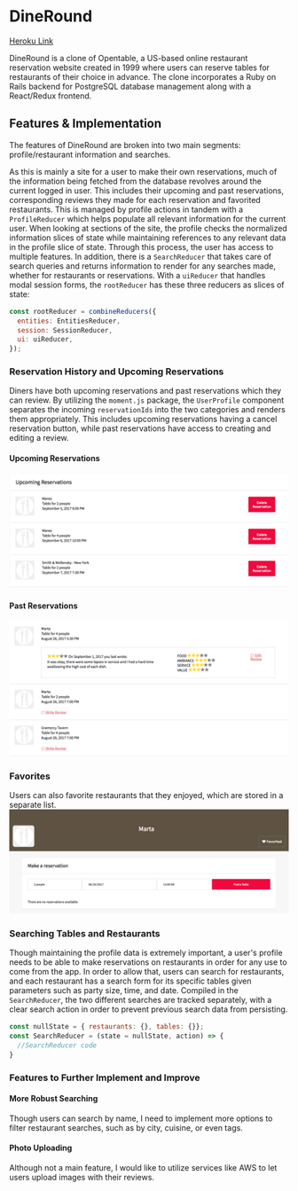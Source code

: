 # DineRound
[Heroku Link](https://dine-round.herokuapp.com/)

DineRound is a clone of Opentable, a US-based online restaurant reservation website created in 1999 where users can reserve tables for restaurants of their choice in advance. The clone incorporates a Ruby on Rails backend for PostgreSQL database management along with a React/Redux frontend.

## Features & Implementation

The features of DineRound are broken into two main segments: profile/restaurant information and searches.

As this is mainly a site for a user to make their own reservations, much of the information being fetched from the database revolves around the current logged in user. This includes their upcoming and past reservations, corresponding reviews they made for each reservation and favorited restaurants. This is managed by profile actions in tandem with a `ProfileReducer` which helps populate all relevant information for the current user. When looking at sections of the site, the profile checks the normalized information slices of state while maintaining references to any relevant data in the profile slice of state. Through this process, the user has access to multiple features. In addition, there is a `SearchReducer` that takes care of search queries and returns information to render for any searches made, whether for restaurants or reservations. With a `uiReducer` that handles modal session forms, the `rootReducer` has these three reducers as slices of state:

```javascript
const rootReducer = combineReducers({
  entities: EntitiesReducer,
  session: SessionReducer,
  ui: uiReducer,
});
```

### Reservation History and Upcoming Reservations

Diners have both upcoming reservations and past reservations which they can review. By utilizing the `moment.js` package, the `UserProfile` component separates the incoming `reservationIds` into the two categories and renders them appropriately. This includes upcoming reservations having a cancel reservation button, while past reservations have access to creating and editing a review.

#### Upcoming Reservations
![Screenshot](app/assets/images/readme/upcoming.png)
#### Past Reservations
![Screenshot](app/assets/images/readme/past.png)

### Favorites

Users can also favorite restaurants that they enjoyed, which are stored in a separate list.
![Screenshot](app/assets/images/readme/favorite.png)

### Searching Tables and Restaurants

Though maintaining the profile data is extremely important, a user's profile needs to be able to make reservations on restaurants in order for any use to come from the app. In order to allow that, users can search for restaurants, and each restaurant has a search form for its specific tables given parameters such as party size, time, and date. Compiled in the `SearchReducer`, the two different searches are tracked separately, with a clear search action in order to prevent previous search data from persisting.

```javascript
const nullState = { restaurants: {}, tables: {}};
const SearchReducer = (state = nullState, action) => {
  //SearchReducer code
}
```

### Features to Further Implement and Improve

#### More Robust Searching
Though users can search by name, I need to implement more options to filter restaurant searches, such as by city, cuisine, or even tags.

#### Photo Uploading
Although not a main feature, I would like to utilize services like AWS to let users upload images with their reviews.
